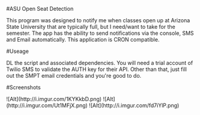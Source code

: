 #ASU Open Seat Detection
<p>This program was designed to notify me when classes open up at Arizona State University that are typically full, but I need/want to take for the semester. The app has the ability to send notifications via the console, SMS and Email automatically. This application is CRON compatible.</p>

#Useage
<p>DL the script and associated dependencies. You will need a trial account of Twilio SMS to validate the AUTH key for their API. Other than that, just fill out the SMPT email credentials and you're good to do.

#Screenshots
<p>
![Alt](http://i.imgur.com/1KYKkbD.png)
![Alt](http://i.imgur.com/Ut1MFjX.png)
![Alt](http://i.imgur.com/fd7iYlP.png)
